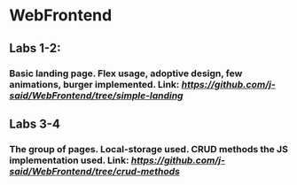 # WebFrontend
## Labs 1-2:
### Basic landing page. Flex usage, adoptive design,  few animations, burger implemented. Link: *https://github.com/j-said/WebFrontend/tree/simple-landing*

## Labs 3-4
### The group of pages. Local-storage used. CRUD methods the JS implementation used. Link: *https://github.com/j-said/WebFrontend/tree/crud-methods*

